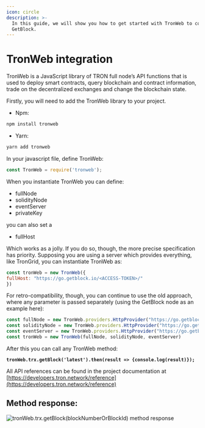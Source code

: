 ```yaml
---
icon: circle
description: >-
  In this guide, we will show you how to get started with TronWeb to connect to
  GetBlock.
---
```


# TronWeb integration

TronWeb is a JavaScript library of TRON full node’s API functions that is used to deploy smart contracts, query blockchain and contract information, trade on the decentralized exchanges and change the blockchain state.

Firstly, you will need to add the TronWeb library to your project.

* Npm:

```bash
npm install tronweb
```

* Yarn:&#x20;

```bash
yarn add tronweb
```

In your javascript file, define TronWeb:&#x20;

```javascript
const TronWeb = require('tronweb');
```

When you instantiate TronWeb you can define:

* fullNode
* solidityNode
* eventServer
* privateKey

you can also set a

* fullHost

Which works as a jolly. If you do so, though, the more precise specification has priority. Supposing you are using a server which provides everything, like TronGrid, you can instantiate TronWeb as:

```javascript
const tronWeb = new TronWeb({
fullHost: "https://go.getblock.io/<ACCESS-TOKEN>/"
})
```

For retro-compatibility, though, you can continue to use the old approach, where any parameter is passed separately (using the GetBlock node as an example here):

```javascript
const fullNode = new TronWeb.providers.HttpProvider("https://go.getblock.io/<ACCESS-TOKEN>/")
const solidityNode = new TronWeb.providers.HttpProvider("https://go.getblock.io/<ACCESS-TOKEN>/")
const eventServer = new TronWeb.providers.HttpProvider("https://go.getblock.io/<ACCESS-TOKEN>/")
const tronWeb = new TronWeb(fullNode, solidityNode, eventServer)
```

After this you can call any TronWeb method:

<pre class="language-javascript"><code class="lang-javascript"><strong>tronWeb.trx.getBlock('latest').then(result => {console.log(result)});
</strong></code></pre>

All API references can be found in the project documentation at [https://developers.tron.network/reference](https://developers.tron.network/reference)

## Method response:

![tronWeb.trx.getBlock(blockNumberOrBlockId) method response](https://storage.getblock.io/web/docs/guides/how-to-connect-to-getblock-with-tronweb/tronweb_screenshot_1.webp)
